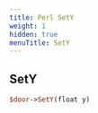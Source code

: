 ```yaml
---
title: Perl SetY
weight: 1
hidden: true
menuTitle: SetY
---
```

## SetY
```perl
$door->SetY(float y)
```